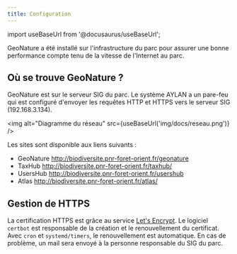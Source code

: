 ```yaml
---
title: Configuration
---
```

import useBaseUrl from '@docusaurus/useBaseUrl';

GeoNature a été installé sur l'infrastructure du parc pour assurer une bonne performance compte tenu de la vitesse de l'Internet au parc. 

## Où se trouve GeoNature ?

GeoNature est sur le serveur SIG du parc. Le système AYLAN a un pare-feu qui est configuré d'envoyer les requêtes HTTP et HTTPS vers le serveur SIG (192.168.3.134).

<img alt="Diagramme du réseau" src={useBaseUrl('img/docs/reseau.png')} />

Les sites sont disponible aux liens suivants :
* GeoNature <http://biodiversite.pnr-foret-orient.fr/geonature>
* TaxHub <http://biodiversite.pnr-foret-orient.fr/taxhub/>
* UsersHub <http://biodiversite.pnr-foret-orient.fr/usershub>
* Atlas <http://biodiversite.pnr-foret-orient.fr/atlas/>

## Gestion de HTTPS

La certification HTTPS est grâce au service [Let's Encrypt](https://letsencrypt.org/fr/). Le logiciel `certbot` est responsable de la création et le renouvellement du certificat. Avec `cron` et `systemd/timers`, le renouvellement est automatique. En cas de problème, un mail sera envoyé à la personne responsable du SIG du parc.
